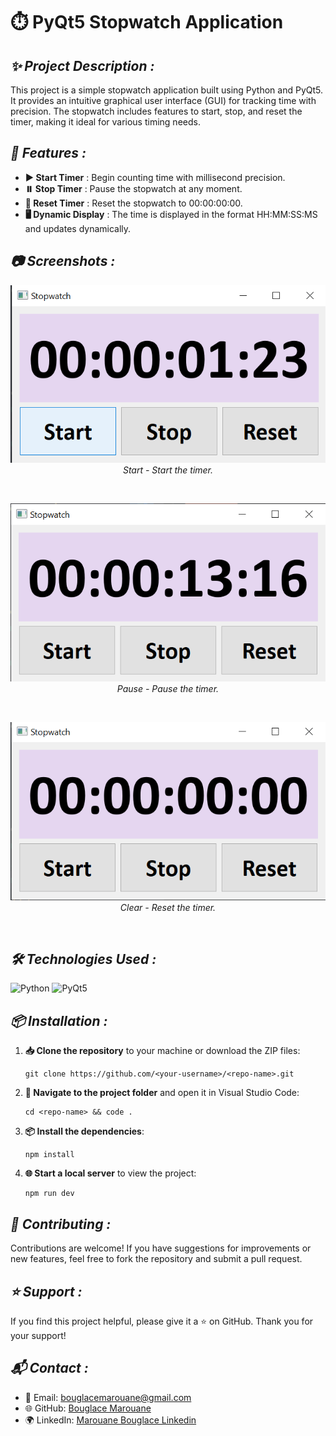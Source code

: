 # ⏱️ **PyQt5 Stopwatch Application**

## ***✨ Project Description :***
This project is a simple stopwatch application built using Python and PyQt5. It provides an intuitive graphical user interface (GUI) for tracking time with precision. The stopwatch includes features to start, stop, and reset the timer, making it ideal for various timing needs.

## ***🔧 Features :***

- **▶️ Start Timer** : Begin counting time with millisecond precision.
- **⏸️ Stop Timer** : Pause the stopwatch at any moment.
- **🔄 Reset Timer** : Reset the stopwatch to 00:00:00:00.
- **🖥️ Dynamic Display** : The time is displayed in the format HH:MM:SS:MS and updates dynamically.

## ***📷 Screenshots :***

<p align="center">
  <img src="https://github.com/BouglaceMarouane/Stop-watch/blob/7413471c084b2027153002f50d88f5b5a084ba75/stop.png" alt="image alt"/>
  <br>
  <em>Start - Start the timer.</em>
</p><br>

<p align="center">
  <img src="https://github.com/BouglaceMarouane/Stop-watch/blob/7413471c084b2027153002f50d88f5b5a084ba75/clear.png" alt="image alt"/>
  <br>
  <em>Pause - Pause the timer.</em>
</p><br>

<p align="center">
  <img src="https://github.com/BouglaceMarouane/Stop-watch/blob/7413471c084b2027153002f50d88f5b5a084ba75/start.png" alt="image alt"/>
  <br>
  <em>Clear - Reset the timer.</em>
</p><br>

## ***🛠️ Technologies Used :***

![Python](https://img.shields.io/badge/PYTHON-blue?logo=Python&logoColor=white) 
![PyQt5](https://img.shields.io/badge/PYQT5-green?logo=PyQt5&logoColor=white)

## ***📦 Installation :***

1. **📥 Clone the repository** to your machine or download the ZIP files:
   ```
   git clone https://github.com/<your-username>/<repo-name>.git
   ```
2. **📂 Navigate to the project folder** and open it in Visual Studio Code:
   ```
   cd <repo-name> && code .
   ```

3. **📦 Install the dependencies**:
   ```
   npm install
   ```

4. **🌐 Start a local server** to view the project:
   ```
   npm run dev
   ```

## ***🤝 Contributing :***

Contributions are welcome! If you have suggestions for improvements or new features, feel free to fork the repository and submit a pull request.

## ***⭐ Support :***

If you find this project helpful, please give it a ⭐ on GitHub. Thank you for your support!

## ***📬 Contact :***

- 📧 Email: bouglacemarouane@gmail.com  
- 🌐 GitHub: [Bouglace Marouane](https://github.com/BouglaceMarouane)
- 🌍 LinkedIn: [Marouane Bouglace Linkedin](https://www.linkedin.com/in/marouane-bouglace-68b17333b/)


